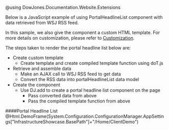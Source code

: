 ﻿@using DowJones.Documentation.Website.Extensions

Below is a JavaScript example of using PortalHeadlineList component with data retrieved from WSJ RSS feed.

In this sample, we also give the component a custom HTML template. For more details on customization, please refer to [Customization](../Components/Customization).

The steps taken to render the portal headline list below are:

* Create custom template
	* Create template and create compiled template function using doT.js
* Retrieve and assemble data
	* Make an AJAX call to WSJ RSS feed to get data
	* Convert the RSS data into portalHeadlineList data model
* Create the component
	* Use DJ.add to create a portal headline list component on the page
		* Pass converted data from above
		* Pass the compiled template function from above

####Portal Headline List
@Html.DemoFrame(System.Configuration.ConfigurationManager.AppSettings["InfrastructureShowcase.BasePath"]+"/Home/ClientDemo")
